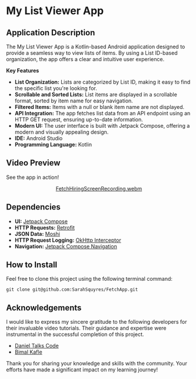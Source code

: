 # My List Viewer App

## Application Description

The My List Viewer App is a Kotlin-based Android application designed to provide a seamless way to view lists of items. By using a List ID-based organization, the app offers a clear and intuitive user experience.


**Key Features**
* **List Organization:** Lists are categorized by List ID, making it easy to find the specific list you're looking for.
* **Scrollable and Sorted Lists:** List items are displayed in a scrollable format, sorted by item name for easy navigation.
* **Filtered Items:** Items with a null or blank item name are not displayed.
* **API Integration:** The app fetches list data from an API endpoint using an HTTP GET request, ensuring up-to-date information.
* **Modern UI:** The user interface is built with Jetpack Compose, offering a modern and visually appealing design.
* **IDE:** Android Studio
* **Programming Language:** Kotlin

## Video Preview
See the app in action!
<div align="center">
  
[FetchHiringScreenRecording.webm](https://github.com/user-attachments/assets/236a86c1-6bd6-47a7-8184-14b5bb0f94a4)

</div>

## Dependencies
* **UI:** [Jetpack Compose](https://developer.android.com/compose)
* **HTTP Requests:** [Retrofit](https://square.github.io/retrofit/)
* **JSON Data:** [Moshi](https://github.com/square/moshi)
* **HTTP Request Logging:** [OkHttp Interceptor](https://github.com/square/okhttp/tree/master/okhttp-logging-interceptor)
* **Navigation:** [Jetpack Compose Navigation](https://developer.android.com/develop/ui/compose/navigation)

## How to Install
Feel free to clone this project using the following terminal command: 
```
git clone git@github.com:SarahSquyres/FetchApp.git
```

## Acknowledgements
I would like to express my sincere gratitude to the following developers for their invaluable video tutorials. Their guidance and expertise were instrumental in the successful completion of this project.

* [Daniel Talks Code](https://www.youtube.com/watch?v=F5sj_PFzzx0&t=1339s)
* [Bimal Kafle](https://www.youtube.com/watch?v=wJKwsI5WUI4&list=PLcoCy1c_Mc9kNAQv3t26nsNSSHmQJQwME&index=6)

Thank you for sharing your knowledge and skills with the community. Your efforts have made a significant impact on my learning journey!

